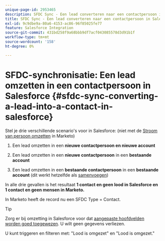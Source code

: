 ```yaml
---
unique-page-id: 2953465
description: SFDC Sync - Een lead converteren naar een contactpersoon in Salesforce - Marketo Docs - Productdocumentatie
title: SFDC Sync - Een lead converteren naar een contactpersoon in Salesforce
exl-id: 9c9dbe9a-80a6-4153-ac86-96f85025fe77
feature: Salesforce Integration
source-git-commit: 431bd258f9a68bbb9df7acf043085578d3d91b1f
workflow-type: tm+mt
source-wordcount: '158'
ht-degree: 0%

---
```


# SFDC-synchronisatie: Een lead omzetten in een contactpersoon in Salesforce {#sfdc-sync-converting-a-lead-into-a-contact-in-salesforce}

Stel je drie verschillende scenario&#39;s voor in Salesforce: (niet met de [Stroom van persoon omzetten](/help/marketo/product-docs/core-marketo-concepts/smart-campaigns/flow-actions/convert-person.md) in Marketo)

1. Een lead omzetten in een **nieuwe contactpersoon en nieuwe account**
1. Een lead omzetten in een **nieuwe contactpersoon** in een **bestaande account**

1. Een lead omzetten in een **bestaande contactpersoon** in een **bestaande account** (dit werkt hetzelfde als [samenvoegen](/help/marketo/product-docs/crm-sync/salesforce-sync/sfdc-sync-details/sfdc-sync-merging-a-lead-contact-person.md))

In alle drie gevallen is het resultaat **1 contact en geen lood in Salesforce en 1 contact en geen mensen in Marketo.**

In Marketo heeft de record nu een SFDC Type = Contact.

>[!TIP]
>
>Zorg er bij omzetting in Salesforce voor dat [aangepaste hoofdvelden worden goed toegewezen](https://help.salesforce.com/apex/HTViewHelpDoc?id=customize_mapleads.htm). U wilt geen gegevens verliezen.

U kunt triggeren en filteren met: &quot;Lood is omgezet&quot; en &quot;Lood is omgezet.&quot;
